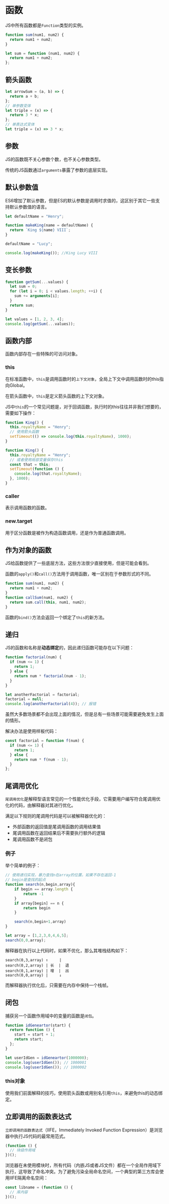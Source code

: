# 函数

JS中所有函数都是`Function`类型的实例。

```js
function sum(num1, num2) {
  return num1 + num2;
}

let sum = function (num1, num2) {
  return num1 + num2;
};
```

## 箭头函数

```js
let arrowSum = (a, b) => {
  return a + b;
};
// 单参数变体
let triple = (x) => {
  return 3 * x;
};
// 单表达式变体
let triple = (x) => 3 * x;
```

## 参数

JS的函数既不关心参数个数，也不关心参数类型。

传统的JS函数通过`arguments`暴露了参数的底层实现。

## 默认参数值

ES6增加了默认参数，但是ES的默认参数是调用时求值的，这区别于其它一些支持默认参数值的语言。

```js
let defaultName = "Henry";

function makeKing(name = defaultName) {
  return `King ${name} VIII`;
}

defaultName = "Lucy";

console.log(makeKing()); //King Lucy VIII
```

## 变长参数

```js
function getSum(...values) {
  let sum = 0;
  for (let i = 0; i < values.length; ++i) {
    sum += arguments[i];
  }
  return sum;
}

let values = [1, 2, 3, 4];
console.log(getSum(...values));
```

## 函数内部

函数内部存在一些特殊的可访问对象。

### this

在标准函数中，`this`是调用函数时的`上下文对象`，全局上下文中调用函数时的this指向Global。

在箭头函数中，`this`是定义箭头函数的上下文对象。

JS中`this`的一个常见问题是，对于回调函数，执行时的this往往并非我们想要的，需要如下操作：

```js
function King() {
  this.royaltyName = "Henry";
  // 使用箭头函数
  setTimeout(() => console.log(this.royaltyName), 1000);
}

function King() {
  this.royaltyName = "Henry";
  // 或者使用局部变量保存this
  const that = this;
  setTimeout(function () {
    console.log(that.royaltyName);
  }, 1000);
}
```

### caller

表示调用函数的函数。

### new.target

用于区分函数是被作为构造函数调用，还是作为普通函数调用。

## 作为对象的函数

JS给函数提供了一些底层方法，这些方法很少直接使用，但是可能会看到。

函数的`apply()`和`call()`方法用于调用函数，唯一区别在于参数形式的不同。

```js
function sum(num1, num2) {
  return num1 + num2;
}
function callSum(num1, num2) {
  return sum.call(this, num1, num2);
}
```

函数的`bind()`方法会返回一个绑定了`this`的新方法。

## 递归

JS的函数和名称是**动态绑定**的，因此递归函数可能存在以下问题：

```js
function factorial(num) {
  if (num <= 1) {
    return 1;
  } else {
    return num * factorial(num - 1);
  }
}

let anotherFactorial = factorial;
factorial = null;
console.log(anotherFactorial(4)); // 报错
```

虽然大多数场景都不会出现上面的情况，但是总有一些场景可能需要避免发生上面的情形。

解决办法是使用样板代码：

```js
const factorial = function f(num) {
  if (num <= 1) {
    return 1;
  } else {
    return num * f(num - 1);
  }
};
```

## 尾调用优化

`尾调用优化`是解释型语言常见的一个性能优化手段，它需要用户编写符合尾调用优化的代码，由解释器对其进行优化。

满足以下规则的尾调用代码是可以被解释器优化的：

- 外部函数的返回值是尾调用函数的调用结果值
- 尾调用函数在返回结果后不需要执行额外的逻辑
- 尾调用函数不是闭包

### 例子

举个简单的例子：

```js
// 使用递归实现，暴力查找n在array的位置，如果不存在返回-1
// begin是查找的起点
function search(n,begin,array){
	if begin == array.length {
		return -1
	}
	if array[begin] == n {
		return begin
	}

	search(n,begin+1,array)
}

let array = [1,2,3,0,4,6,5];
search(0,0,array);
```

解释器在执行以上代码时，如果不优化，那么其堆栈结构如下：

```
search(0,3,array) ↑     |
search(0,2,array) | 长  |  退
search(0,1,array) | 增  |  出
search(0,0,array) |     ↓
```

而解释器执行优化后，只需要在内存中保持一个栈帧。

## 闭包

捕获另一个函数作用域中的变量的函数是`闭包`。

```js
function idGeneartor(start) {
  return function () {
    start = start + 1;
    return start;
  };
}

let userIdGen = idGeneartor(1000000);
console.log(userIdGen()); // 1000001
console.log(userIdGen()); // 1000002
```

### this对象

使用我们前面解释的技巧，使用箭头函数或用别名引用`this`，来避免this的动态绑定。

## 立即调用的函数表达式

`立即调用的函数表达式`（IIFE，Immediately Invoked Function Expression）是浏览器中执行JS代码的最常用范式。

```js
(function () {
  // 块级作用域
})();
```

浏览器在未使用模块时，所有代码（内嵌JS或者JS文件）都在一个全局作用域下执行，这导致了命名冲突。为了避免污染全局命名空间，一个典型的第三方库会使用IIFE隔离命名空间：

```js
const libname = (function () {
  // 库内容
})();
```
